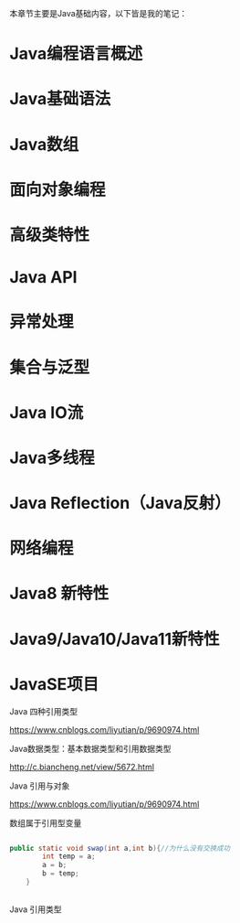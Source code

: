 本章节主要是Java基础内容，以下皆是我的笔记：
# Java编程语言概述
# Java基础语法
# Java数组
# 面向对象编程
# 高级类特性
# Java API
# 异常处理
# 集合与泛型
# Java IO流
# Java多线程
# Java Reflection（Java反射）
# 网络编程
# Java8 新特性
# Java9/Java10/Java11新特性
# JavaSE项目


Java 四种引用类型

https://www.cnblogs.com/liyutian/p/9690974.html

Java数据类型：基本数据类型和引用数据类型

http://c.biancheng.net/view/5672.html


Java 引用与对象

https://www.cnblogs.com/liyutian/p/9690974.html

数组属于引用型变量

```java

public static void swap(int a,int b){//为什么没有交换成功
        int temp = a;
        a = b;
        b = temp;
    }
    
```


Java 引用类型

